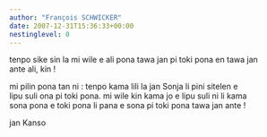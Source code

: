 ```yaml
---
author: "François SCHWICKER"
date: 2007-12-31T15:36:33+00:00
nestinglevel: 0
---
```

tenpo sike sin la mi wile e ali pona tawa jan pi toki pona en tawa jan  
ante ali, kin !  
  
mi pilin pona tan ni : tenpo kama lili la jan Sonja li pini sitelen e  
lipu suli ona pi toki pona. mi wile kin kama jo e lipu suli ni li kama  
sona pona e toki pona li pana e sona pi toki pona tawa jan ante !  
  
jan Kanso